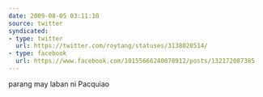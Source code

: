 ```yaml
---
date: 2009-08-05 03:11:10
source: twitter
syndicated:
- type: twitter
  url: https://twitter.com/roytang/statuses/3138020514/
- type: facebook
  url: https://www.facebook.com/10155666240078912/posts/132172087385
---
```


parang may laban ni Pacquiao